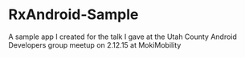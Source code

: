 # RxAndroid-Sample
A sample app I created for the talk I gave at the Utah County Android Developers group meetup on 2.12.15 at MokiMobility
